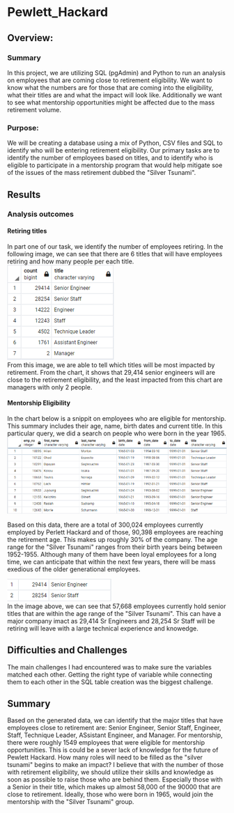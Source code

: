 # Pewlett_Hackard

## Overview:
### Summary
In this project, we are utilizing SQL (pgAdmin) and Python to run an analysis on employees that are coming close to retirement eligibility. We want to know what the numbers are for those that are coming into the eligibility, what their titles are and what the impact will look like. Additionally we want to see what mentorship opportunities might be affected due to the mass retirement volume.

### Purpose:
We will be creating a database using a mix of Python, CSV files and SQL to identify who will be entering retirement eligibility. Our primary tasks are to identify the number of employees based on titles, and to identify who is eligible to participate in a mentorship program that would help mitigate soe of the issues of the mass retirement dubbed the "Silver Tsunami".

## Results 

### Analysis outcomes

#### Retiring titles
In part one of our task, we identify the number of employees retiring. In the following image, we can see that there are 6 titles that will have employees retiring and how many people per each title.<br>
![Retiring](https://github.com/benlew3/Pewlett_Hackard/blob/main/images/retiring%20titles.PNG) <br>
From this image, we are able to tell which titles will be most impacted by retirement. From the chart, it shows that 29,414 senior engineers will are close to the retirement eligibility, and the least impacted from this chart are managers with only 2 people.

#### Mentorship Eligibility
In the chart below is a snippit on employees who are eligible for mentorship. This summary includes their age, name, birth dates and current title. In this particular query, we did a search on people who were born in the year 1965.<br>
![mentorship](https://github.com/benlew3/Pewlett_Hackard/blob/main/images/mentorship.PNG)

Based on this data, there are a total of 300,024 employees currently employed by Perlett Hackard and of those, 90,398 employees are reaching the retirement age. This makes up roughly 30% of the company. The age range for the "Silver Tsunami" ranges from their birth years being between 1952-1955. Although many of them have been loyal employees for a long time, we can anticipate that within the next few years, there will be mass exedious of the older generational employees. 

![senior titles](https://github.com/benlew3/Pewlett_Hackard/blob/main/images/Senior%20titles.PNG)<br>
In the image above, we can see that 57,668 employees currently hold senior titles that are within the age range of the "Silver Tsunami". This can have a major company imact as 29,414 Sr Engineers and 28,254 Sr Staff will be retiring will leave with a large technical experience and knowedge. 

## Difficulties and Challenges

The main challenges I had encountered was to make sure the variables matched each other. Getting the right type of variable while connecting them to each other in the SQL table creation was the biggest challenge.

## Summary

Based on the generated data, we can identify that the major titles that have employees close to retirement are: Senior Engineer, Senior Staff, Engineer, Staff, Technique Leader, ASsistant Engineer, and Manager. 
For mentorship, there were roughly 1549 employees that were eligible for mentorship opportunities. This is could be a sever lack of knowledge for the future of Pewlett Hackard. 
How many roles will need to be filled as the "silver tsunami" begins to make an impact? I believe that with the number of those with retirement eligibility, we should utilize their skills and knowledge as soon as possible to raise those who are behind them. Especially those with a Senior in their title, which makes up almost 58,000 of the 90000 that are close to retirement. Ideally, those who were born in 1965, would join the mentorship with the "Silver Tsunami" group. 

